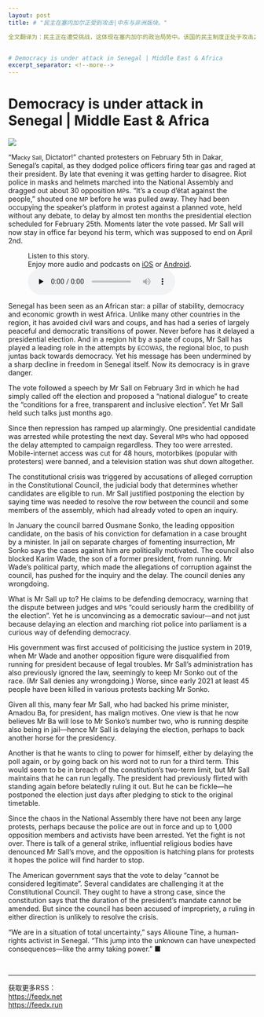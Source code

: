 ```yaml
---
layout: post
title: # "民主在塞内加尔正受到攻击|中东与非洲版块。" 

全文翻译为：民主正在遭受挑战，这体现在塞内加尔的政治局势中。该国的民主制度正处于攻击之下，这引发了对该地区民主未来的担忧。


# Democracy is under attack in Senegal | Middle East & Africa
excerpt_separator: <!--more-->
---
```



<!--more-->

# Democracy is under attack in Senegal | Middle East & Africa

<img src="https://images.weserv.nl/?url=www.economist.com/img/b/1280/720/90/media-assets/image/20240210_MAP005.jpg" /><div></div><p><span>“M</span><small>acky Sall</small>, Dictator!” chanted protesters on February 5th in Dakar, Senegal’s capital, as they dodged police officers firing tear gas and raged at their president. By late that evening it was getting harder to disagree. Riot police in masks and helmets marched into the National Assembly and dragged out about 30 opposition <small>MP</small>s. “It’s a coup d’état against the people,” shouted one <small>MP</small> before he was pulled away. They had been occupying the speaker’s platform in protest against a planned vote, held without any debate, to delay by almost ten months the presidential election scheduled for February 25th. Moments later the vote passed. Mr Sall will now stay in office far beyond his term, which was supposed to end on April 2nd. </p><div><figure><div><figcaption>Listen to this story.</figcaption> <span>Enjoy more audio and podcasts on<!-- --> <a href="https://www.economist.comhttps://economist-app.onelink.me/d2eC/bed1b25" id="audio-ios-cta" rel="noreferrer" target="_blank">iOS</a> <!-- -->or<!-- --> <a href="https://www.economist.comhttps://economist-app.onelink.me/d2eC/7f3c199" id="audio-android-cta" rel="noreferrer" target="_blank">Android</a>.</span></div><audio controls="" id="audio-player" preload="none" src="https://www.economist.com/media-assets/audio/042%20Middle%20East%20and%20Africa%20-%20West%20Africa-f5f3827c8a9d8667c0478dcea599c9f0.mp3" title="Democracy is under attack in Senegal"><p>Your browser does not support the &lt;audio&gt; element.</p></audio><div><div></div></div></figure></div><p>Senegal has been seen as an African star: a pillar of stability, democracy and economic growth in west Africa. Unlike many other countries in the region, it has avoided civil wars and coups, and has had a series of largely peaceful and democratic transitions of power. Never before has it delayed a presidential election. And in a region hit by a spate of coups, Mr Sall has played a leading role in the attempts by <small>ECOWAS</small>, the regional bloc, to push juntas back towards democracy. Yet his message has been undermined by a sharp decline in freedom in Senegal itself. Now its democracy is in grave danger.</p><div><div><div id="econ-1"></div></div></div><p>The vote followed a speech by Mr Sall on February 3rd in which he had simply called off the election and proposed a “national dialogue” to create the “conditions for a free, transparent and inclusive election”. Yet Mr Sall held such talks just months ago. </p><p>Since then repression has ramped up alarmingly. One presidential candidate was arrested while protesting the next day. Several <small>MP</small>s who had opposed the delay attempted to campaign regardless. They too were arrested. Mobile-internet access was cut for 48 hours, motorbikes (popular with protesters) were banned, and a television station was shut down altogether. </p><p>The constitutional crisis was triggered by accusations of alleged corruption in the Constitutional Council, the judicial body that determines whether candidates are eligible to run. Mr Sall justified postponing the election by saying time was needed to resolve the row between the council and some members of the assembly, which had already voted to open an inquiry. </p><p>In January the council barred Ousmane Sonko, the leading opposition candidate, on the basis of his conviction for defamation in a case brought by a minister. In jail on separate charges of fomenting insurrection, Mr Sonko says the cases against him are politically motivated. The council also blocked Karim Wade, the son of a former president, from running. Mr Wade’s political party, which made the allegations of corruption against the council, has pushed for the inquiry and the delay. The council denies any wrongdoing. </p><p>What is Mr Sall up to? He claims to be defending democracy, warning that the dispute between judges and <small>MP</small>s “could seriously harm the credibility of the election”. Yet he is unconvincing as a democratic saviour—and not just because delaying an election and marching riot police into parliament is a curious way of defending democracy. </p><div><div><div id="econ-2"></div></div></div><p>His government was first accused of politicising the justice system in 2019, when Mr Wade and another opposition figure were disqualified from running for president because of legal troubles. Mr Sall’s administration has also previously ignored the law, seemingly to keep Mr Sonko out of the race. (Mr Sall denies any wrongdoing.) Worse, since early 2021 at least 45 people have been killed in various protests backing Mr Sonko. </p><p>Given all this, many fear Mr Sall, who had backed his prime minister, Amadou Ba, for president, has malign motives. One view is that he now believes Mr Ba will lose to Mr Sonko’s number two, who is running despite also being in jail—hence Mr Sall is delaying the election, perhaps to back another horse for the presidency.</p><p>Another is that he wants to cling to power for himself, either by delaying the poll again, or by going back on his word not to run for a third term. This would seem to be in breach of the constitution’s two-term limit, but Mr Sall maintains that he can run legally. The president had previously flirted with standing again before belatedly ruling it out. But he can be fickle—he postponed the election just days after pledging to stick to the original timetable.</p><p>Since the chaos in the National Assembly there have not been any large protests, perhaps because the police are out in force and up to 1,000 opposition members and activists have been arrested. Yet the fight is not over. There is talk of a general strike, influential religious bodies have denounced Mr Sall’s move, and the opposition is hatching plans for protests it hopes the police will find harder to stop. </p><p>The American government says that the vote to delay “cannot be considered legitimate”. Several candidates are challenging it at the Constitutional Council. They ought to have a strong case, since the constitution says that the duration of the president’s mandate cannot be amended. But since the council has been accused of impropriety, a ruling in either direction is unlikely to resolve the crisis. </p><p>“We are in a situation of total uncertainty,” says Alioune Tine, a human-rights activist in Senegal. “This jump into the unknown can have unexpected consequences—like the army taking power.” <span>■</span></p><br /><hr /><div>获取更多RSS：<br /><a href="https://feedx.net" style="color: orange;" target="_blank">https://feedx.net</a> <br /><a href="https://feedx.run" style="color: orange;" target="_blank">https://feedx.run</a><br /></div>
